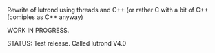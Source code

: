 
Rewrite of lutrond using threads and C++ (or rather C with a bit of C++ [comiples as C++ anyway)

WORK IN PROGRESS.

STATUS: Test release. Called lutrond V4.0


